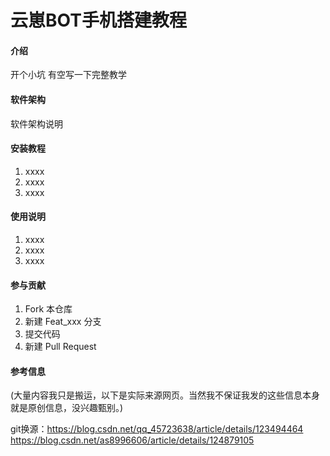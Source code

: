 # 云崽BOT手机搭建教程

#### 介绍
开个小坑 有空写一下完整教学

#### 软件架构
软件架构说明


#### 安装教程

1.  xxxx
2.  xxxx
3.  xxxx

#### 使用说明

1.  xxxx
2.  xxxx
3.  xxxx

#### 参与贡献

1.  Fork 本仓库
2.  新建 Feat_xxx 分支
3.  提交代码
4.  新建 Pull Request


#### 参考信息
(大量内容我只是搬运，以下是实际来源网页。当然我不保证我发的这些信息本身就是原创信息，没兴趣甄别。)


git换源：https://blog.csdn.net/qq_45723638/article/details/123494464 https://blog.csdn.net/as8996606/article/details/124879105
